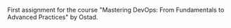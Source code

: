 First assignment for the course "Mastering DevOps: From Fundamentals to Advanced Practices" by Ostad.